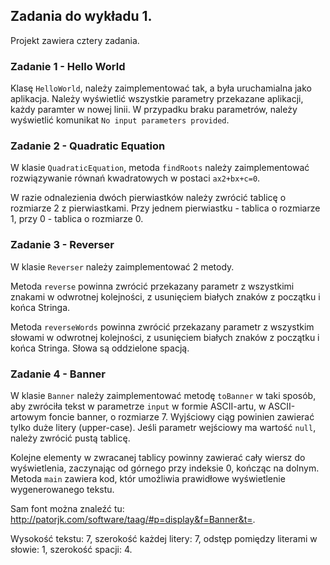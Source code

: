 ## Zadania do wykładu 1.



Projekt zawiera cztery zadania.



### Zadanie 1 - Hello World
Klasę `HelloWorld`, należy zaimplementować tak, a była uruchamialna jako aplikacja. Należy wyświetlić wszystkie parametry przekazane aplikacji, każdy paramter w nowej linii. W przypadku braku parametrów, należy wyświetlić komunikat `No input parameters provided`.

### Zadanie 2 - Quadratic Equation
W klasie `QuadraticEquation`, metoda `findRoots` należy zaimplementować rozwiązywanie równań kwadratowych w postaci `ax2+bx+c=0`.

W razie odnalezienia dwóch pierwiastków należy zwrócić tablicę o rozmiarze 2 z pierwiastkami. Przy jednem pierwiastku - tablica o rozmiarze 1, przy 0 - tablica o rozmiarze 0.

### Zadanie 3 - Reverser
W klasie `Reverser` należy zaimplementować 2 metody.

Metoda `reverse` powinna zwrócić przekazany parametr z wszystkimi znakami w odwrotnej kolejności, z usunięciem białych znaków z początku i końca Stringa.

Metoda `reverseWords` powinna zwrócić przekazany parametr z wszystkim słowami w odwrotnej kolejności, z usunięciem białych znaków z początku i końca Stringa. Słowa są oddzielone spacją.

### Zadanie 4 - Banner
W klasie `Banner` należy zaimplementować metodę `toBanner` w taki sposób, aby zwróciła tekst w parametrze `input` w formie ASCII-artu, w ASCII-artowym foncie banner, o rozmiarze 7.
Wyjściowy ciąg powinien zawierać tylko duże litery (upper-case). Jeśli parametr wejściowy ma wartość `null`, należy zwrócić pustą tablicę.

Kolejne elementy w zwracanej tablicy powinny zawierać cały wiersz do wyświetlenia, zaczynając od górnego przy indeksie 0, kończąc na dolnym. Metoda `main` zawiera kod, któr umożliwia prawidłowe wyświetlenie wygenerowanego tekstu.

Sam font można znaleźć tu: http://patorjk.com/software/taag/#p=display&f=Banner&t=.

Wysokość tekstu: 7, szerokość każdej litery: 7, odstęp pomiędzy literami w słowie: 1, szerokość spacji: 4.

